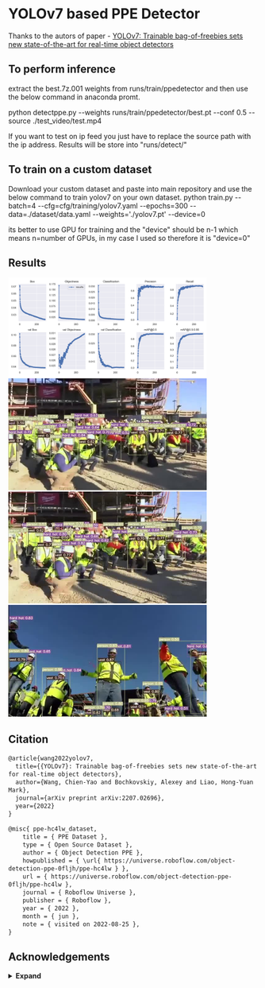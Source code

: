 # YOLOv7 based PPE Detector

Thanks to the autors of paper - [YOLOv7: Trainable bag-of-freebies sets new state-of-the-art for real-time object detectors](https://arxiv.org/abs/2207.02696)

## To perform inference
extract the best.7z.001 weights from runs/train/ppedetector and then use the below command in anaconda promt.

python detectppe.py --weights runs/train/ppedetector/best.pt --conf 0.5 --source ./test_video/test.mp4

If you want to test on ip feed you just have to replace the source path with the ip address. Results will be store into "runs/detect/"

## To train on a custom dataset
Download your custom dataset and paste into main repository and use the below command to train yolov7 on your own dataset.
python train.py --batch=4 --cfg=cfg/training/yolov7.yaml --epochs=300 --data=./dataset/data.yaml --weights='./yolov7.pt' --device=0

its better to use GPU for training and the "device" should be n-1 which means n=number of GPUs, in my case I used so therefore it is "device=0"

## Results

<img src="https://github.com/sharjeelanjum/PPE_Detector_YOLOV7/blob/main/runs/train/ppedetector/results.png" width="400" />

<img src="https://github.com/sharjeelanjum/PPE_Detector_YOLOV7/blob/main/runs/train/ppedetector/%24filename003.jpg" width="400" />
<img src="https://github.com/sharjeelanjum/PPE_Detector_YOLOV7/blob/main/runs/train/ppedetector/%24filename010.jpg" width="400" />
<img src="https://github.com/sharjeelanjum/PPE_Detector_YOLOV7/blob/main/runs/train/ppedetector/%24filename064.jpg" width="400" />


## Citation

```
@article{wang2022yolov7,
  title={{YOLOv7}: Trainable bag-of-freebies sets new state-of-the-art for real-time object detectors},
  author={Wang, Chien-Yao and Bochkovskiy, Alexey and Liao, Hong-Yuan Mark},
  journal={arXiv preprint arXiv:2207.02696},
  year={2022}
}
```
```
@misc{ ppe-hc4lw_dataset,
    title = { PPE Dataset },
    type = { Open Source Dataset },
    author = { Object Detection PPE },
    howpublished = { \url{ https://universe.roboflow.com/object-detection-ppe-0fljh/ppe-hc4lw } },
    url = { https://universe.roboflow.com/object-detection-ppe-0fljh/ppe-hc4lw },
    journal = { Roboflow Universe },
    publisher = { Roboflow },
    year = { 2022 },
    month = { jun },
    note = { visited on 2022-08-25 },
}
```

## Acknowledgements

<details><summary> <b>Expand</b> </summary>
  
* [https://github.com/WongKinYiu/yolov7]
* [https://github.com/AlexeyAB/darknet](https://github.com/AlexeyAB/darknet)
* [https://github.com/WongKinYiu/yolor](https://github.com/WongKinYiu/yolor)
* [https://github.com/WongKinYiu/PyTorch_YOLOv4](https://github.com/WongKinYiu/PyTorch_YOLOv4)
* [https://github.com/WongKinYiu/ScaledYOLOv4](https://github.com/WongKinYiu/ScaledYOLOv4)
* [https://github.com/Megvii-BaseDetection/YOLOX](https://github.com/Megvii-BaseDetection/YOLOX)
* [https://github.com/ultralytics/yolov3](https://github.com/ultralytics/yolov3)
* [https://github.com/ultralytics/yolov5](https://github.com/ultralytics/yolov5)
* [https://github.com/DingXiaoH/RepVGG](https://github.com/DingXiaoH/RepVGG)
* [https://github.com/JUGGHM/OREPA_CVPR2022](https://github.com/JUGGHM/OREPA_CVPR2022)
* [https://github.com/TexasInstruments/edgeai-yolov5/tree/yolo-pose](https://github.com/TexasInstruments/edgeai-yolov5/tree/yolo-pose)

</details>
